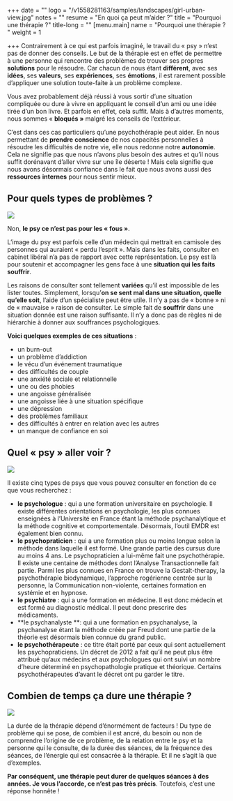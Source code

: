 +++
date = ""
logo = "/v1558281163/samples/landscapes/girl-urban-view.jpg"
notes = ""
resume = "En quoi ça peut m’aider ?"
title = "Pourquoi une thérapie ?"
title-long = ""
[menu.main]
name = "Pourquoi une thérapie ? "
weight = 1

+++
Contrairement à ce qui est parfois imaginé, le travail du « psy » n’est pas de donner des conseils. Le but de la thérapie est en effet de permettre à une personne qui rencontre des problèmes de trouver ses propres **solutions** pour le résoudre. Car chacun de nous étant **différent**, avec ses **idées**, ses **valeurs**, ses **expériences**, ses **émotions**, il est rarement possible d’appliquer une solution toute-faite à un problème complexe.

Vous avez probablement déjà réussi à vous sortir d’une situation compliquée ou dure à vivre en appliquant le conseil d’un ami ou une idée tirée d’un bon livre. Et parfois en effet, cela suffit. Mais à d’autres moments, nous sommes « **bloqués »** malgré les conseils de l’extérieur.

C’est dans ces cas particuliers qu’une psychothérapie peut aider. En nous permettant de **prendre** **conscience** de nos capacités personnelles à résoudre les difficultés de notre vie, elle nous redonne notre **autonomie**. Cela ne signifie pas que nous n’avons plus besoin des autres et qu’il nous suffit dorénavant d’aller vivre sur une île déserte ! Mais cela signifie que nous avons désormais confiance dans le fait que nous avons aussi des **ressources** **internes** pour nous sentir mieux.

## Pour quels types de problèmes ?

![](http://ct-psy.com/wp-content/uploads/2017/09/pexels-photo-355988-300x200.jpeg)

Non, **le psy ce n’est pas pour les « fous »**.

L’image du psy est parfois celle d’un médecin qui mettrait en camisole des personnes qui auraient « perdu l’esprit ». Mais dans les faits, consulter en cabinet libéral n’a pas de rapport avec cette représentation. Le psy est là pour soutenir et accompagner les gens face à une **situation qui les faits souffrir**.

Les raisons de consulter sont tellement **variées** qu’il est impossible de les lister toutes. Simplement, lorsqu’**on se sent mal dans une situation, quelle qu’elle soit**, l’aide d’un spécialiste peut être utile. Il n’y a pas de « bonne » ni de « mauvaise » raison de consulter. Le simple fait de **souffrir** dans une situation donnée est une raison suffisante. Il n’y a donc pas de règles ni de hiérarchie à donner aux souffrances psychologiques.

**Voici quelques exemples de ces situations** :

* un burn-out
* un problème d’addiction
* le vécu d’un événement traumatique
* des difficultés de couple
* une anxiété sociale et relationnelle
* une ou des phobies
* une angoisse généralisée
* une angoisse liée à une situation spécifique
* une dépression
* des problèmes familiaux
* des difficultés à entrer en relation avec les autres
* un manque de confiance en soi

## Quel « psy » aller voir ?

![](http://ct-psy.com/wp-content/uploads/2017/09/pexels-photo-277593-300x160.jpeg)

Il existe cinq types de psys que vous pouvez consulter en fonction de ce que vous recherchez :

* **le psychologue** : qui a une formation universitaire en psychologie. Il existe différentes orientations en psychologie, les plus connues enseignées à l’Université en France étant la méthode psychanalytique et la méthode cognitive et comportementale. Désormais, l’outil EMDR est également bien connu.
* **le psychopraticien** : qui a une formation plus ou moins longue selon la méthode dans laquelle il est formé. Une grande partie des cursus dure au moins 4 ans. Le psychopraticien a lui-même fait une psychothérapie. Il existe une centaine de méthodes dont l’Analyse Transactionnelle fait partie. Parmi les plus connues en France on trouve la Gestalt-therapy, la psychothérapie biodynamique, l’approche rogérienne centrée sur la personne, la Communication non-violente, certaines formation en systémie et en hypnose.
* **le psychiatre** : qui a une formation en médecine. Il est donc médecin et est formé au diagnostic médical. Il peut donc prescrire des médicaments.
* **le psychanalyste **: qui a une formation en psychanalyse, la psychanalyse étant la méthode créée par Freud dont une partie de la théorie est désormais bien connue du grand public.
* **le psychothérapeute** : ce titre était porté par ceux qui sont actuellement les psychopraticiens. Un décret de 2012 a fait qu’il ne peut plus être attribué qu’aux médecins et aux psychologues qui ont suivi un nombre d’heure déterminé en psychopathologie pratique et théorique. Certains psychothérapeutes d’avant le décret ont pu garder le titre.

## Combien de temps ça dure une thérapie ?

![](http://ct-psy.com/wp-content/uploads/2017/09/hourglass-time-hours-sand-39396-copie-300x226.jpeg)

La durée de la thérapie dépend d’énormément de facteurs ! Du type de problème qui se pose, de combien il est ancré, du besoin ou non de comprendre l’origine de ce problème, de la relation entre le psy et la personne qui le consulte, de la durée des séances, de la fréquence des séances, de l’énergie qui est consacrée à la thérapie. Et il ne s’agit là que d’exemples.

**Par conséquent, une thérapie peut durer de quelques séances à des années. Je vous l’accorde, ce n’est pas très précis**. Toutefois, c’est une réponse honnête !
